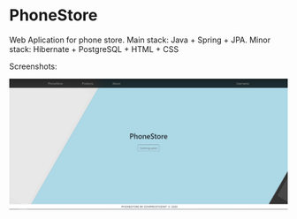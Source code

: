 # PhoneStore
Web Aplication for phone store. Main stack: Java + Spring + JPA. Minor stack: Hibernate + PostgreSQL + HTML + CSS

Screenshots:

![](screenshots/homePage.PNG "Home page of PhoneStore")
